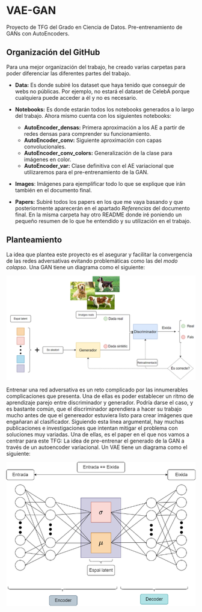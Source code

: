 # VAE-GAN
Proyecto de TFG del Grado en Ciencia de Datos. Pre-entrenamiento de GANs con AutoEncoders.

## Organización del GitHub

Para una mejor organización del trabajo, he creado varias carpetas para poder diferenciar las diferentes partes del trabajo.

- **Data:** Es donde subiré los dataset que haya tenido que conseguir de webs no públicas. Por ejemplo, no estará el dataset de CelebA porque cualquiera puede acceder a él y no es necesario.

- **Notebooks:** Es donde estarán todos los notebooks generados a lo largo del trabajo. Ahora mismo cuenta con los siguientes notebooks:

    - **AutoEncoder_densas:** Primera aproximación a los AE a partir de redes densas para comprender su funcionamiento.
    - **AutoEncoder_conv:** Siguiente aproximación con capas convolucionales.
    - **AutoEncoder_conv_colors:** Generalización de la clase para imágenes en color.
    - **AutoEncoder_var:** Clase definitiva con el AE variacional que utilizaremos para el pre-entrenamiento de la GAN.

- **Images**: Imágenes para ejemplificar todo lo que se explique que irán también en el documento final.

- **Papers:** Subiré todos los papers en los que me vaya basando y que posteriormente aparecerán en el apartado *Referencias* del documento final. En la misma carpeta hay otro README donde iré poniendo un pequeño resumen de lo que he entendido y su utilización en el trabajo.

## Planteamiento
La idea que plantea este proyecto es el asegurar y facilitar la convergencia de las redes adversativas evitando problemáticas como las del *modo colapso*. Una GAN tiene un diagrama como el siguiente:

![alt text](/Images/GAN1.PNG "Diagrama GAN")

Entrenar una red adversativa es un reto complicado por las innumerables complicaciones que presenta. Una de ellas es poder establecer un ritmo de aprendizaje parejo entre discriminador y generador. Podría darse el caso, y es bastante común, que el discriminador aprendiera a hacer su trabajo mucho antes de que el genereador estuviera listo para crear imágenes que engañaran al clasificador. Siguiendo esta línea argumental, hay muchas publicaciones e investigaciones que intentan mitigar el problema con soluciones muy variadas. Una de ellas, es el paper en el que nos vamos a centrar para este TFG: La idea de pre-entrenar el generado de la GAN a través de un autoencoder variacional. Un VAE tiene un diagrama como el siguiente:

![alt text](/Images/VAE.png "Diagrama VAE")











